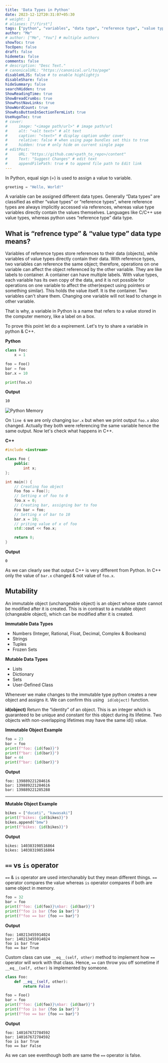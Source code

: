 ```yaml
---
title: 'Data Types in Python'
date: 2023-12-12T20:31:07+05:30
# weight: 1
# aliases: ["/first"]
tags: ["python", "variables", "data type", "reference type", "value type"]
author: "Me"
# author: ["Me", "You"] # multiple authors
showToc: true
TocOpen: false
draft: false
hidemeta: false
comments: false
# description: "Desc Text."
# canonicalURL: "https://canonical.url/to/page"
disableHLJS: false # to enable highlightjs
disableShare: false
hideSummary: false
searchHidden: true
ShowReadingTime: true
ShowBreadCrumbs: true
ShowPostNavLinks: true
ShowWordCount: true
ShowRssButtonInSectionTermList: true
UseHugoToc: true
# cover:
#     image: "<image path/url>" # image path/url
#     alt: "<alt text>" # alt text
#     caption: "<text>" # display caption under cover
#     relative: false # when using page bundles set this to true
#     hidden: true # only hide on current single page
# editPost:
#     URL: "https://github.com/<path_to_repo>/content"
#     Text: "Suggest Changes" # edit text
#     appendFilePath: true # to append file path to Edit link
---
```


In Python, equal sign (=) is used to assign a value to variable. 

```python
greeting = "Hello, World!"
```

A variable can be assigned different data types. Generally “Data types” are classified as either “value types” or “reference types”, where reference types are always implicitly accessed via references, whereas value type variables directly contain the values themselves. Languages like C/C++ use value types, whereas python uses “reference type” data type.

## What is “refrence type” & “value type” data type means?

Variables of reference types store references to their data (objects), while variables of value types directly contain their data. With reference types, two variables can reference the same object; therefore, operations on one variable can affect the object referenced by the other variable. They are like labels to container. A container can have multiple labels. With value types, each variable has its own copy of the data, and it is not possible for operations on one variable to affect the other(expect using pointers or something similar). This holds the value itself. It is the container. Two variables can't share them. Changing one variable will not lead to change in other variable.


That is why, a variable in Python is a name that refers to a value stored in the computer memory, like a label on a box.

To prove this point let do a expirement. Let's try to share a variable in python & C++. 

**Python**
```python
class Foo:
    x = 1

foo = Foo()
bar = foo
bar.x = 10

print(foo.x)
```
**Output**
```bash
10
```

![Python Memory](/python-memory.jpg)

On `line 6` we are only changing `bar.x` but when we print output `foo.x` also changed. Actually they both were referencing the same variable hence the same output. Now let's check what happens in C++.

**C++**
```C++
#include <iostream>

class Foo {
    public:
        int x;
};

int main() {
    // Creating foo object
    Foo foo = Foo();
    // Setting x of foo to 0
    foo.x = 0;
    // Creating bar, assigning bar to foo
    Foo bar = foo;
    // Setting x of bar to 10
    bar.x = 10;
    // priting value of x of foo
    std::cout << foo.x;

    return 0;
}
```

**Output**
```
0
```
As we can clearly see that output C++ is very different from Python. In C++ only the value of `bar.x` changed & not value of `foo.x`.

## Mutability
An immutable object (unchangeable object) is an object whose state cannot be modified after it is created. This is in contrast to a mutable object (changeable object), which can be modified after it is created.

**Immutable Data Types**
- Numbers (Integer, Rational, Float, Decimal, Complex & Booleans)
- Strings
- Tuples
- Frozen Sets

**Mutable Data Types**
- Lists
- Dictionary
- Sets
- User-Defined Class

Whenever we make changes to the immutable type python creates a new object and assigns it. We can confirm this using ` id(object)` function.

**id(object)**
Return the “identity” of an object. This is an integer which is guaranteed to be unique and constant for this object during its lifetime. Two objects with non-overlapping lifetimes may have the same id() value.

**Immutable Object Example**
```python
foo = 23
bar = foo
print(f"foo: {id(foo)}")
print(f"bar: {id(bar)}")
bar = 44
print(f"bar: {id(bar)}")
```

**Output**
```
foo: 139889221284616
bar: 139889221284616
bar: 139889221285288
```
---
**Mutable Object Example**

```python
bikes = ["ducati", "kawasaki"]
print(f"bikes: {id(bikes)}")
bikes.append("bmw")
print(f"bikes: {id(bikes)}")
```

**Output**
```
bikes: 140383198516864
bikes: 140383198516864
```

## `==` vs `is` operator

`==` & `is` operator are used interchanably but they mean different things. `==` operator compares the value whereas `is` operator compares if both are same object in memory.

```python
foo = 32
bar = foo
print(f"foo: {id(foo)}\nbar: {id(bar)}")
print(f"foo is bar {foo is bar}")
print(f"foo == bar {foo == bar}")
```
**Output**
```
foo: 140213455914024
bar: 140213455914024
foo is bar True
foo == bar True
```

Custom class can use `__eq__(self, other)` method to implement how `==` operator will work with that class. Hence, `==` can throw you off sometime if `__eq__(self, other)` is implemented by someone.

```python
class Foo:
    def __eq__(self, other):
        return False

foo = Foo()
bar = foo
print(f"foo: {id(foo)}\nbar: {id(bar)}")
print(f"foo is bar {foo is bar}")
print(f"foo == bar {foo == bar}")
```
**Output**
```
foo: 140167672784592
bar: 140167672784592
foo is bar True
foo == bar False
```
As we can see eventhough both are same the `==` operator is false.